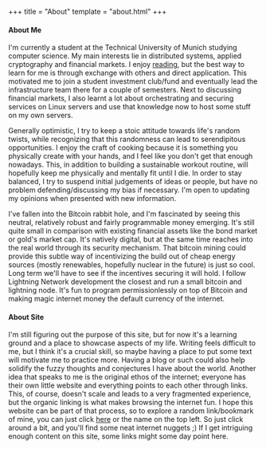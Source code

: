 +++
title = "About"
template = "about.html"
+++

<h4>About Me</h4>
<p>
I'm currently a student at the Technical University of Munich studying computer science.
My main interests lie in distributed systems, applied cryptography and financial markets.
I enjoy <a style="text-decoration: underline;" href=/bookshelf>reading</a>, but the best way to learn for me 
is through exchange with others and direct application.
This motivated me to join a student investment club/fund and eventually lead the infrastructure 
team there for a couple of semesters. 
Next to discussing financial markets, I also learnt a lot about orchestrating and 
securing services on Linux servers and use that knowledge now to host some stuff 
on my own servers.
</p>

<p>
Generally optimistic, I try to keep a stoic attitude towards life's random twists,
while recognizing that this randomness can lead to serendipitous opportunities.
I enjoy the craft of cooking because it is something you physically create 
with your hands, and I feel like you don't get that enough nowadays.
This, in addition to building a sustainable workout routine, will hopefully keep me physically 
and mentally fit until I die.
In order to stay balanced, I try to suspend initial judgements of ideas or people,
but have no problem defending/discussing my bias if necessary.
I'm open to updating my opinions when presented with new information.
</p>

<p>
I've fallen into the Bitcoin rabbit hole, and I'm fascinated by seeing
this neutral, relatively robust and fairly programmable money emerging.
It's still quite small in comparison with existing financial assets like 
the bond market or gold's market cap. 
It's natively digital, but at the same time reaches into the real world
through its security mechanism.
That bitcoin mining could provide this subtle way of incentivizing the build out 
of cheap energy sources (mostly renewables, hopefully nuclear in the future) is 
just so cool. 
Long term we'll have to see if the incentives securing it will hold.
I follow Lightning Network development the closest and run a small bitcoin and 
lightning node.
It's fun to program permissionlessly on top of Bitcoin and making magic internet 
money the default currency of the internet. 
</p>

<h4>About Site</h4>
<p> 
I'm still figuring out the purpose of this site, but for now it's a learning ground
and a place to showcase aspects of my life. 
Writing feels difficult to me, but I think it's a crucial skill, so maybe having a 
place to put some text will motivate me to practice more.
Having a blog or such could also help solidify the fuzzy thoughts and conjectures I have about the world.
Another idea that speaks to me is the original ethos of the internet; everyone has 
their own little website and everything points to each other through links. 
This, of course, doesn't scale and leads to a very fragmented experience, but the 
organic linking is what makes browsing the internet fun.
I hope this website can be part of that process, so to explore a random link/bookmark 
of mine, you can just click 
<a style="text-decoration: underline;" id="random-link" title="take me somewhere random" target=_blank onclick=getRandomLink()>here</a>
or the name on the top left.
So just click around a bit, and you'll find some neat internet nuggets ;)
If I get intriguing enough content on this site, some links might some day point here.
</p>

